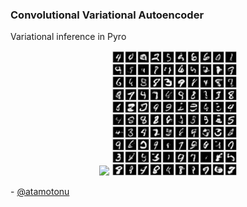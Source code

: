 ### Convolutional Variational Autoencoder
Variational inference in Pyro

<p align="center">
    <img width="200" src="hhttps://github.com/yngtodd/convae_pyro/blob/master/convae_pyro/vae_results/test_elbo_vae.png">
    <img width="200" src="https://github.com/yngtodd/convae_pyro/blob/master/convae_pyro/vae_results/convae_generated.png">
        <figcaption>- <a href="https://twitter.com/atamotonu?lang=en">@atamotonu </a> </figcaption>
</p>
 
